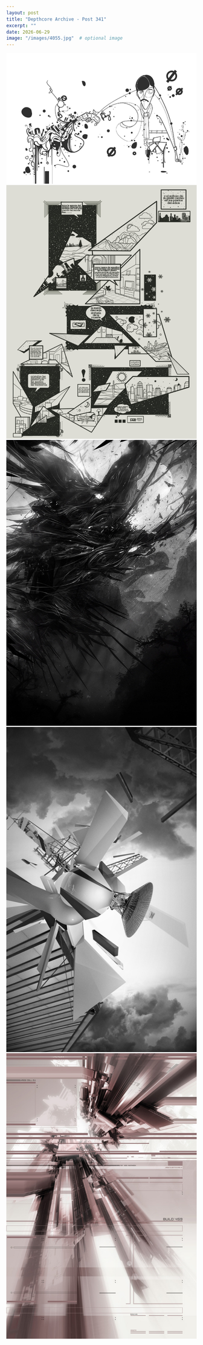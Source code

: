 ```yaml
---
layout: post
title: "Depthcore Archive - Post 341"
excerpt: ""
date: 2026-06-29
image: "/images/4055.jpg"  # optional image
---
```


<img src="/images/4055.jpg">
<img src="/images/4056.jpg" alt="4056.jpg"/>
<img src="/images/4057.jpg" alt="4057.jpg"/>
<img src="/images/4058.jpg" alt="4058.jpg"/>
<img src="/images/406.jpg" alt="406.jpg"/>
